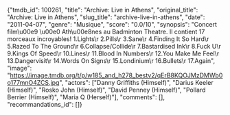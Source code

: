 {"tmdb_id": 100261, "title": "Archive: Live in Athens", "original_title": "Archive: Live in Athens", "slug_title": "archive-live-in-athens", "date": "2011-04-07", "genre": "Musique", "score": "0.0/10", "synopsis": "Concert film\u00e9 \u00e0 Ath\u00e8nes au Badminton Theatre. Il contient 17 morceaux incroyables!  1.Lights\r 2.Pills\r 3.Sane\r 4.Finding It So Hard\r 5.Razed To The Ground\r 6.Collapse/Collide\r 7.Bastardised Ink\r 8.Fuck U\r 9.Kings Of Speed\r 10.Lines\r 11.Blood In Numbers\r 12.You Make Me Feel\r 13.Dangervisit\r 14.Words On Signs\r 15.Londinium\r 16.Bullets\r 17.Again", "image": "https://image.tmdb.org/t/p/w185_and_h278_bestv2/qErB8KQOJMzDMWb0o177mnO4ZCS.jpg", "actors": ["Danny Griffiths (Himself)", "Darius Keeler (Himself)", "Rosko John (Himself)", "David Penney (Himself)", "Pollard Berrier (Himself)", "Maria Q (Herself)"], "comments": [], "recommandations_id": []}